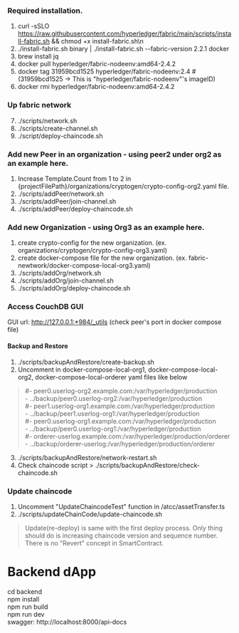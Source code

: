 ### Required installation.
1. curl -sSLO https://raw.githubusercontent.com/hyperledger/fabric/main/scripts/install-fabric.sh && chmod +x install-fabric.sh\n
2. ./install-fabric.sh binary | ./install-fabric.sh --fabric-version 2.2.1 docker
3. brew install jq
4. docker pull hyperledger/fabric-nodeenv:amd64-2.4.2
5. docker tag 31959bcd1525 hyperledger/fabric-nodeenv:2.4 # (31959bcd1525 -> This is "hyperledger/fabric-nodeenv"'s imageID)
6. docker rmi hyperledger/fabric-nodeenv:amd64-2.4.2

### Up fabric network
7. ./scripts/network.sh
8. ./scripts/create-channel.sh
9. ./script/deploy-chaincode.sh


### Add new Peer in an organization - using peer2 under org2 as an example here.
1. Increase Template.Count from 1 to 2 in {projectFilePath}/organizations/cryptogen/crypto-config-org2.yaml file.
2. ./scripts/addPeer/network.sh
3. ./scripts/addPeer/join-channel.sh
4. ./scripts/addPeer/deploy-chaincode.sh

### Add new Organization - using Org3 as an example here.
1. create crypto-config for the new organization. (ex. organizations/cryptogen/crypto-config-org3.yaml)
2. create docker-compose file for the new organization. (ex. fabric-newtwork/docker-compose-local-org3.yaml)
3. ./scripts/addOrg/network.sh
4. ./scripts/addOrg/join-channel.sh
5. ./scripts/addOrg/deploy-chaincode.sh

### Access CouchDB GUI
GUI url: http://127.0.0.1:*984/_utils (check peer's port in docker compose file)

#### Backup and Restore
1. ./scripts/backupAndRestore/create-backup.sh
2. Uncomment in docker-compose-local-org1, docker-compose-local-org2, docker-compose-local-orderer yaml files like below
> #- peer0.userlog-org2.example.com:/var/hyperledger/production  
      - ../backup/peer0.userlog-org2:/var/hyperledger/production  
> #- peer1.userlog-org1.example.com:/var/hyperledger/production  
      - ../backup/peer1.userlog-org1:/var/hyperledger/production  
> #- peer0.userlog-org1.example.com:/var/hyperledger/production  
      - ../backup/peer0.userlog-org1:/var/hyperledger/production  
> #- orderer-userlog.example.com:/var/hyperledger/production/orderer  
      - ../backup/orderer-userlog:/var/hyperledger/production/orderer  
3. ./scripts/backupAndRestore/network-restart.sh
4. Check chaincode script > ./scripts/backupAndRestore/check-chaincode.sh

### Update chaincode
1. Uncomment "UpdateChaincodeTest" function in /atcc/assetTransfer.ts
2. ./scripts/updateChainCode/update-chaincode.sh
> Update(re-deploy) is same with the first deploy process. 
> Only thing should do is increasing chaincode version and sequence number.
> There is no "Revert" concept in SmartContract. 

# Backend dApp
cd backend  
npm install  
npm run build  
npm run dev  
swagger: http://localhost:8000/api-docs
